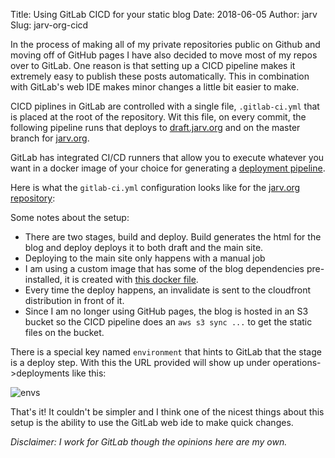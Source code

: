 Title: Using GitLab CICD for your static blog
Date: 2018-06-05
Author: jarv
Slug: jarv-org-cicd

In the process of making all of my private repositories public on Github and moving off of GitHub
pages I have also decided to move most of my repos over to GitLab.
One reason is that setting up a CICD pipeline makes it
extremely easy to publish these posts automatically. This in combination with GitLab's
web IDE makes minor changes a little bit easier to make.

CICD piplines in GitLab are controlled with a single file, `.gitlab-ci.yml` that is placed
at the root of the repository.
Wit this file, on every commit, the following pipeline runs that deploys to [draft.jarv.org](https://draft.jarv.org)
and on the master branch for [jarv.org](https://jarv.org).

GitLab has integrated CI/CD runners that allow you to execute whatever you want in a docker
image of your choice for generating a [deployment pipeline](https://gitlab.com/jarv/jarv.org/-/pipelines/156823353).

Here is what the `gitlab-ci.yml` configuration looks like for the [jarv.org repository](https://gitlab.com/jarv/jarv.org/blob/master/.gitlab-ci.yml):

Some notes about the setup:

* There are two stages, build and deploy. Build generates the html for the blog and deploy deploys it to both draft and the main site.
* Deploying to the main site only happens with a manual job
* I am using a custom image that has some of the blog dependencies pre-installed, it is created with [this docker file](https://gitlab.com/jarv/jarv.org/blob/master/Dockerfile-ci).
* Every time the deploy happens, an invalidate is sent to the cloudfront distribution in front of it.
* Since I am no longer using GitHub pages, the blog is hosted in an S3 bucket so the CICD pipeline does an `aws s3 sync ...` to get the static files on the bucket.

There is a special key named `environment` that hints to GitLab that the stage is a deploy step. With this the URL provided will show up under operations->deployments like this:

<img src="{attach}static/jarv-envs.png" alt="envs"/>

That's it! It couldn't be simpler and I think one of the nicest things about this setup is the ability to use the GitLab web ide to make quick changes.

_Disclaimer: I work for GitLab though the opinions here are my own._

